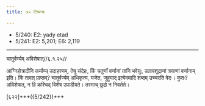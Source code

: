 ```yaml
---
title: ७५ टिप्पन्यः

---
```

- 5/240: E2: yady etad
- 5/241: E2: 5,201; E6: 2,119

____________________________________________


चातुर्वर्ण्यम् अविशेषात्//६.१.२५//

आग्निहोत्रादीनि कर्माण्य् उदाहरणम्, तेषु संदेहः, किं चतुर्णां वर्णानां तानि भवेयुः, उतापशूद्राणां त्रयाणां वर्णानाम् इति। किं तावत् प्राप्तम्? चातुर्वर्ण्यम् अधिकृत्य, यजेत, जुहुयाद् इत्येवमादि शब्दम् उच्चरति वेदः। कुतः? अविशेषात्, न हि कश्चिद् विशेष उपादीयते। तस्माच् छूद्रो न निवर्तते।

[६२२]+++({5/242})+++
